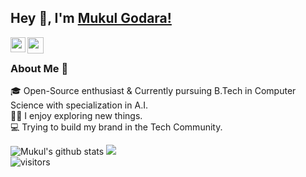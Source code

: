 
## Hey 👋, I'm [Mukul Godara!]("#") 

<a href="https://www.linkedin.com/in/mukul-godara-742a92223/">
  <img align="left" width="24px" src="https://cdn-icons.flaticon.com/png/512/2504/premium/2504923.png?token=exp=1659851850~hmac=344222a04de1eb92b8e625d53a77b866"  />
</a>
<!--<a href="https://twitter.com/keshavcodex">
  <img align="left" width="26px" src="https://cdn.jsdelivr.net/npm/simple-icons@v3/icons/twitter.svg" />
</a>-->
<a href="mailto:mukulgodara@gmail.com">
  <img align="left" width="26px" src="https://cdn-icons-png.flaticon.com/512/5968/5968534.png" />
</a>
<!--<a href="http://dev.to/keshavcodex">
  <img align="left" width="26px" src="https://cdn1.iconfinder.com/data/icons/logos-and-brands-3/512/84_Dev_logo_logos-512.png" />
</a>-->

<br />

### About Me 🚀
🎓 Open-Source enthusiast & Currently pursuing B.Tech in Computer Science with specialization in A.I. </br>
👨‍💻 I enjoy exploring new things. </br>
💻 Trying to build my brand in the Tech Community.



![Mukul's github stats](https://github-readme-stats.vercel.app/api?username=mukul-godara&show_icons=true)
<a href="https://wakatime.com/@mukul-godara" target="_blank">
   <img src="https://github-readme-stats.vercel.app/api/top-langs/?username=mukul-godara" />
</a>
<br>
![visitors](https://visitor-badge.laobi.icu/badge?page_id=mukul-godara.mukul-godara)
<!--
